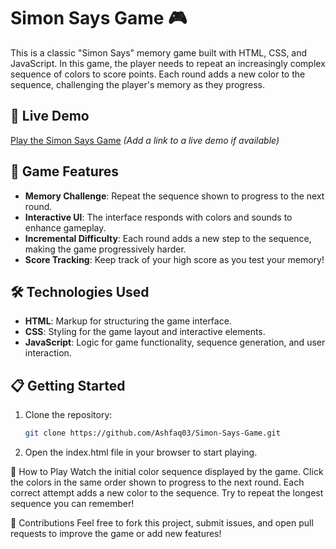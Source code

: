 # Simon Says Game 🎮

This is a classic "Simon Says" memory game built with HTML, CSS, and JavaScript. In this game, the player needs to repeat an increasingly complex sequence of colors to score points. Each round adds a new color to the sequence, challenging the player's memory as they progress.

## 🚀 Live Demo
[Play the Simon Says Game](#) *(Add a link to a live demo if available)*

## 🎯 Game Features
- **Memory Challenge**: Repeat the sequence shown to progress to the next round.
- **Interactive UI**: The interface responds with colors and sounds to enhance gameplay.
- **Incremental Difficulty**: Each round adds a new step to the sequence, making the game progressively harder.
- **Score Tracking**: Keep track of your high score as you test your memory!

## 🛠️ Technologies Used
- **HTML**: Markup for structuring the game interface.
- **CSS**: Styling for the game layout and interactive elements.
- **JavaScript**: Logic for game functionality, sequence generation, and user interaction.

## 📋 Getting Started
1. Clone the repository:
   ```bash
   git clone https://github.com/Ashfaq03/Simon-Says-Game.git
2. Open the index.html file in your browser to start playing.

📌 How to Play
Watch the initial color sequence displayed by the game.
Click the colors in the same order shown to progress to the next round.
Each correct attempt adds a new color to the sequence.
Try to repeat the longest sequence you can remember!

🤝 Contributions
Feel free to fork this project, submit issues, and open pull requests to improve the game or add new features!
